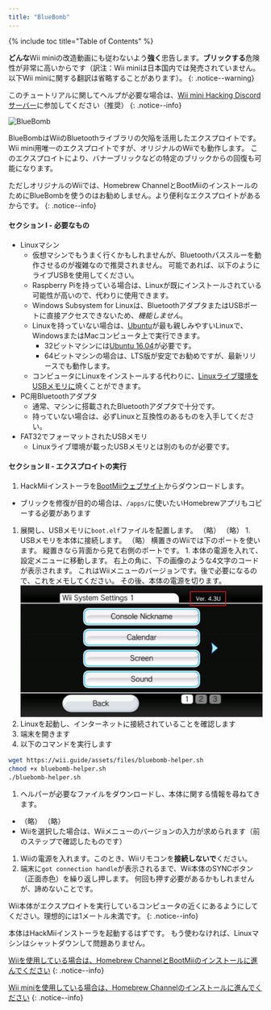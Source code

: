 ```yaml
---
title: "BlueBomb"
---
```


{% include toc title="Table of Contents" %}

**どんな**Wii miniの改造動画にも従わないよう**強く**忠告します。**ブリックする**危険性が非常に高いからです（訳注：Wii miniは日本国内では発売されていません。以下Wii miniに関する翻訳は省略することがあります）。
{: .notice--warning}

このチュートリアルに関してヘルプが必要な場合は、[Wii mini Hacking Discordサーバー](https://discord.gg/6ryxnkS)に参加してください（推奨）
{: .notice--info}

![BlueBomb](/images/bluebomb.png)

BlueBombはWiiのBluetoothライブラリの欠陥を活用したエクスプロイトです。 Wii mini用唯一のエクスプロイトですが、オリジナルのWiiでも動作します。 このエクスプロイトにより、バナーブリックなどの特定のブリックからの回復も可能になります。

ただしオリジナルのWiiでは、Homebrew ChannelとBootMiiのインストールのためにBlueBombを使うのはお勧めしません。より便利なエクスプロイトがあるからです。
{: .notice--info}

#### セクション I - 必要なもの
- Linuxマシン
  - 仮想マシンでもうまく行くかもしれませんが、Bluetoothパススルーを動作させるのが複雑なので推奨されません。 可能であれば、以下のようにライブUSBを使用してください。
  - Raspberry Piを持っている場合は、Linuxが既にインストールされている可能性が高いので、代わりに使用できます。
  - Windows Subsystem for Linuxは、BluetoothアダプタまたはUSBポートに直接アクセスできないため、*機能しません*。
  - Linuxを持っていない場合は、[Ubuntu](https://ubuntu.com/download/desktop)が最も親しみやすいLinuxで、WindowsまたはMacコンピュータ上で実行できます。
    - 32ビットマシンには[Ubuntu 16.04](http://releases.ubuntu.com/16.04/)が必要です。
    - 64ビットマシンの場合は、LTS版が安定でお勧めですが、最新リリースでも動作します。
  - コンピュータにLinuxをインストールする代わりに、[Linuxライブ環境をUSBメモリに](https://ubuntu.com/tutorials/tutorial-create-a-usb-stick-on-windows#1-overview)焼くことができます。
- PC用Bluetoothアダプタ
  - 通常、マシンに搭載されたBluetoothアダプタで十分です。
  - 持っていない場合は、必ずLinuxと互換性のあるものを入手してください。
- FAT32でフォーマットされたUSBメモリ
  - Linuxライブ環境が載ったUSBメモリとは別のものが必要です。

#### セクション II - エクスプロイトの実行
1. HackMiiインストーラを[BootMiiウェブサイト](https://bootmii.org/download/)からダウンロードします。
- ブリックを修復が目的の場合は、`/apps/`に使いたいHomebrewアプリもコピーする必要があります
1. 展開し、USBメモリに`boot.elf`ファイルを配置します。
（略） （略） 1. USBメモリを本体に接続します。 （略） 横置きのWiiでは下のポートを使います。 縦置きなら背面から見て右側のポートです。 1. 本体の電源を入れて、設定メニューに移動します。 右上の角に、下の画像のような4文字のコードが表示されます。 これはWiiメニューのバージョンです。後で必要になるので、これをメモしてください。 その後、本体の電源を切ります。 ![システムメニューバージョン](/images/Wii/SystemMenuVersion.png)
1. Linuxを起動し、インターネットに接続されていることを確認します
1. 端末を開きます
1. 以下のコマンドを実行します
```bash
wget https://wii.guide/assets/files/bluebomb-helper.sh
chmod +x bluebomb-helper.sh
./bluebomb-helper.sh
```
1. ヘルパーが必要なファイルをダウンロードし、本体に関する情報を尋ねてきます。
  - （略） （略）
  - Wiiを選択した場合は、Wiiメニューのバージョンの入力が求められます（前のステップで確認したものです）
1. Wiiの電源を入れます。このとき、Wiiリモコンを**接続しないで**ください。
1. 端末に`got connection handle`が表示されるまで、Wii本体のSYNCボタン（正面赤色）を繰り返し押します。 何回も押す必要があるかもしれませんが、諦めないことです。

Wii本体がエクスプロイトを実行しているコンピュータの近くにあるようにしてください。理想的には1メートル未満です。
{: .notice--info}

本体はHackMiiインストーラを起動するはずです。 もう使わなければ、Linuxマシンはシャットダウンして問題ありません。

[Wiiを使用している場合は、Homebrew ChannelとBootMiiのインストールに進んでください](hbc)
{: .notice--info}

[Wii miniを使用している場合は、Homebrew Channelのインストールに進んでください](hbc-mini)
{: .notice--info}
